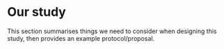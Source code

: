 # Our study

This section summarises things we need to consider when designing this study, then provides an example protocol/proposal.

```{tableofcontents}
```